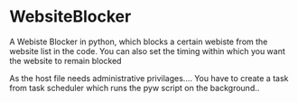# WebsiteBlocker
A Webiste Blocker in python, which blocks a certain webiste from the website list in the code. You can also set the timing within which you want the website to remain blocked

 As the host file needs administrative privilages.... You have to create a task from task scheduler which runs the pyw script on the background..  



